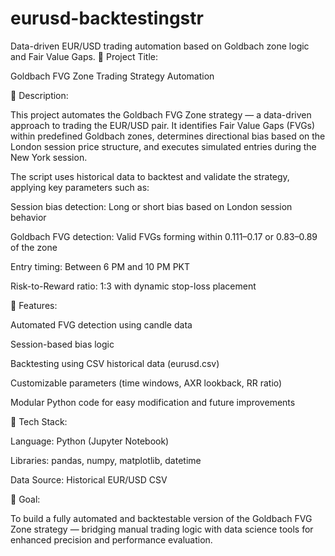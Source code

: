 # eurusd-backtestingstr
Data-driven EUR/USD trading automation based on Goldbach zone logic and Fair Value Gaps.
🔹 Project Title:

Goldbach FVG Zone Trading Strategy Automation

🔹 Description:

This project automates the Goldbach FVG Zone strategy — a data-driven approach to trading the EUR/USD pair. It identifies Fair Value Gaps (FVGs) within predefined Goldbach zones, determines directional bias based on the London session price structure, and executes simulated entries during the New York session.

The script uses historical data to backtest and validate the strategy, applying key parameters such as:

Session bias detection: Long or short bias based on London session behavior

Goldbach FVG detection: Valid FVGs forming within 0.111–0.17 or 0.83–0.89 of the zone

Entry timing: Between 6 PM and 10 PM PKT

Risk-to-Reward ratio: 1:3 with dynamic stop-loss placement

🔹 Features:

Automated FVG detection using candle data

Session-based bias logic

Backtesting using CSV historical data (eurusd.csv)

Customizable parameters (time windows, AXR lookback, RR ratio)

Modular Python code for easy modification and future improvements

🔹 Tech Stack:

Language: Python (Jupyter Notebook)

Libraries: pandas, numpy, matplotlib, datetime

Data Source: Historical EUR/USD CSV

🔹 Goal:

To build a fully automated and backtestable version of the Goldbach FVG Zone strategy — bridging manual trading logic with data science tools for enhanced precision and performance evaluation.
